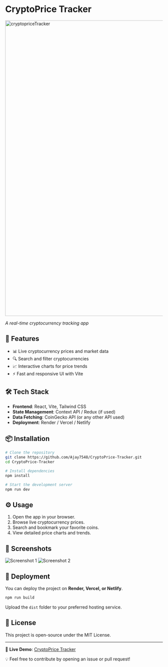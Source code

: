 # CryptoPrice Tracker

<img width="946" alt="cryptopriceTracker" src="https://github.com/user-attachments/assets/c88eb167-3369-4bef-a3d0-fd163879f102" />

*A real-time cryptocurrency tracking app*

## 🚀 Features
- 📊 Live cryptocurrency prices and market data
- 🔍 Search and filter cryptocurrencies
- 📈 Interactive charts for price trends
- ⚡️ Fast and responsive UI with Vite

## 🛠️ Tech Stack
- **Frontend**: React, Vite, Tailwind CSS
- **State Management**: Context API / Redux (if used)
- **Data Fetching**: CoinGecko API (or any other API used)
- **Deployment**: Render / Vercel / Netlify

## 📦 Installation
```sh
# Clone the repository
git clone https://github.com/Ajay7548/CryptoPrice-Tracker.git
cd CryptoPrice-Tracker

# Install dependencies
npm install

# Start the development server
npm run dev
```

## ⚙️ Usage
1. Open the app in your browser.
2. Browse live cryptocurrency prices.
3. Search and bookmark your favorite coins.
4. View detailed price charts and trends.

## 📸 Screenshots
![Screenshot 1](https://your-image-url.com/screenshot1.png)
![Screenshot 2](https://your-image-url.com/screenshot2.png)

## 🚀 Deployment
You can deploy the project on **Render, Vercel, or Netlify**.
```sh
npm run build
```
Upload the `dist` folder to your preferred hosting service.

## 📜 License
This project is open-source under the MIT License.

---
🔗 **Live Demo**: [CryptoPrice Tracker](https://your-live-demo-url.com)

💡 Feel free to contribute by opening an issue or pull request!

